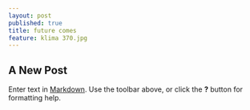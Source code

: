 ```yaml
---
layout: post
published: true
title: future comes
feature: klima 370.jpg
---
```

## A New Post

Enter text in [Markdown](http://daringfireball.net/projects/markdown/). Use the toolbar above, or click the **?** button for formatting help.
